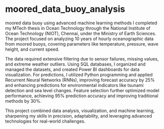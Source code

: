 # moored_data_buoy_analysis
moored data buoy using advanced machine learning methods
I completed my MTech thesis in Ocean Technology through the National Institute of Ocean Technology (NIOT), Chennai, under the Ministry of Earth Sciences. The project focused on analyzing 10 years of hourly oceanographic data from moored buoys, covering parameters like temperature, pressure, wave height, and current speed.

The data required extensive filtering due to sensor failures, missing values, and extreme weather outliers. Using SQL databases, I organized and managed the datasets, and created Power BI dashboards for data visualization. For predictions, I utilized Python programming and applied Recurrent Neural Networks (RNNs), improving forecast accuracy by 25% and enhancing predictions for environmental indicators like tsunami detection and sea level changes. Feature selection further optimized model performance, achieving 95% prediction accuracy and improving traditional methods by 30%.

This project combined data analysis, visualization, and machine learning, sharpening my skills in precision, adaptability, and leveraging advanced technologies for real-world challenges.
